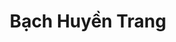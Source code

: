 ---
layout: album_gallery
resource: instagram
title: "Bạch Huyền Trang"
description: "Instagram albums of Bạch Huyền Trang</br>. Username: bachhuyentrang25"
active: gallery
images:
- image_path: /bachhuyentrang25/0/20200531_184345_101131312_1159249091117718_8297051055331987597_n.jpg
  gallery-folder: /gallery/bachhuyentrang25/0/
  gallery-name: 0
  gallery-date: March 2025
- image_path: /bachhuyentrang25/1/20201107_184016_123604912_206982720949955_1818028695175473272_n.jpg
  gallery-folder: /gallery/bachhuyentrang25/1/
  gallery-name: 1
  gallery-date: March 2025
- image_path: /bachhuyentrang25/2/20210722_192551_221294098_1305344736534789_1727484818276055611_n.jpg
  gallery-folder: /gallery/bachhuyentrang25/2/
  gallery-name: 2
  gallery-date: March 2025
- image_path: /bachhuyentrang25/3/20240219_182525_428604445_18377847142077003_8806377197211384598_n.jpg
  gallery-folder: /gallery/bachhuyentrang25/3/
  gallery-name: 3
  gallery-date: March 2025
- image_path: /bachhuyentrang25/5/20240219_182525_428310675_18377847172077003_7152246123839632455_n.jpg
  gallery-folder: /gallery/bachhuyentrang25/5/
  gallery-name: 5
  gallery-date: March 2025
---